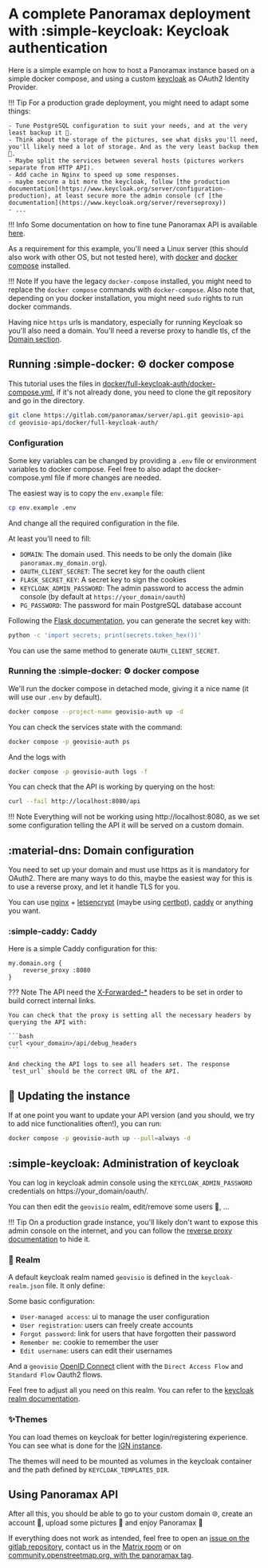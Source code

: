 # A complete Panoramax deployment with :simple-keycloak: Keycloak authentication


Here is a simple example on how to host a Panoramax instance based on a simple docker compose, and using a custom [keycloak](https://www.keycloak.org/) as OAuth2 Identity Provider.

!!! Tip
    For a production grade deployment, you might need to adapt some things:

    - Tune PostgreSQL configuration to suit your needs, and at the very least backup it 💾.
    - Think about the storage of the pictures, see what disks you'll need, you'll likely need a lot of storage. And as the very least backup them 💾.
    - Maybe split the services between several hosts (pictures workers separate from HTTP API).
    - Add cache in Nginx to speed up some responses.
    - maybe secure a bit more the keycloak, follow [the production documentation](https://www.keycloak.org/server/configuration-production), at least secure more the admin console (cf [the documentation](https://www.keycloak.org/server/reverseproxy))
    - ...

!!! Info
    Some documentation on how to fine tune Panoramax API is available [here](https://gitlab.com/panoramax/server/api/-/blob/develop/docs/install/settings.md).

As a requirement for this example, you'll need a Linux server (this should also work with other OS, but not tested here), with [docker](https://www.docker.com/) and [docker compose](https://docs.docker.com/compose/) installed.

!!! Note 
    If you have the legacy `docker-compose` installed, you might need to replace the `docker compose` commands with `docker-compose`. Also note that, depending on you docker installation, you might need `sudo` rights to run docker commands.

Having nice `https` urls is mandatory, especially for running Keycloak so you'll also need a domain. You'll need a reverse proxy to handle tls, cf the [Domain section](#domain-configuration).

## Running :simple-docker: :gear: docker compose

This tutorial uses the files in [docker/full-keycloak-auth/docker-compose.yml](https://gitlab.com/panoramax/server/api/-/blob/develop/docker/full-keycloak-auth/docker-compose.yml), if it's not already done, you need to clone the git repository and go in the directory.

```bash
git clone https://gitlab.com/panoramax/server/api.git geovisio-api
cd geovisio-api/docker/full-keycloak-auth/
```

### Configuration

Some key variables can be changed by providing a `.env` file or environment variables to docker compose. Feel free to also adapt the docker-compose.yml file if more changes are needed.

The easiest way is to copy the `env.example` file:

```bash
cp env.example .env
```

And change all the required configuration in the file.

At least you'll need to fill:

- `DOMAIN`: The domain used. This needs to be only the domain (like `panoramax.my_domain.org`).
- `OAUTH_CLIENT_SECRET`: The secret key for the oauth client
- `FLASK_SECRET_KEY`: A secret key to sign the cookies
- `KEYCLOAK_ADMIN_PASSWORD`: The admin password to access the admin console (by default at `https://your_domain/oauth`)
- `PG_PASSWORD`: The password for main PostgreSQL database account

Following the [Flask documentation](https://flask.palletsprojects.com/en/3.0.x/config/#SECRET_KEY), you can generate the secret key with:

```bash
python -c 'import secrets; print(secrets.token_hex())'
```

You can use the same method to generate `OAUTH_CLIENT_SECRET`.

### Running the :simple-docker: :gear: docker compose

We'll run the docker compose in detached mode, giving it a nice name (it will use our `.env` by default).

```bash
docker compose --project-name geovisio-auth up -d
```

You can check the services state with the command:

```bash
docker compose -p geovisio-auth ps
```

And the logs with

```bash
docker compose -p geovisio-auth logs -f
```

You can check that the API is working by querying on the host:

```bash
curl --fail http://localhost:8080/api
```

!!! Note
    Everything will not be working using http://localhost:8080, as we set some configuration telling the API it will be served on a custom domain.

## :material-dns: Domain configuration

You need to set up your domain and must use https as it is mandatory for OAuth2. There are many ways to do this, maybe the easiest way for this is to use a reverse proxy, and let it handle TLS for you.

You can use [nginx](https://www.nginx.com/) + [letsencrypt](https://letsencrypt.org/fr/) (maybe using [certbot](https://certbot.eff.org/)), [caddy](https://caddyserver.com) or anything you want.

### :simple-caddy: Caddy

Here is a simple Caddy configuration for this:

```caddy
my.domain.org {
    reverse_proxy :8080
}
```

??? Note
    The API need the [X-Forwarded-*](https://developer.mozilla.org/en-US/docs/Web/HTTP/Headers/X-Forwarded-For) headers to be set in order to build correct internal links.
    
    You can check that the proxy is setting all the necessary headers by querying the API with:

    ```bash
    curl <your_domain>/api/debug_headers
    ```

    And checking the API logs to see all headers set. The response `test_url` should be the correct URL of the API.

## 🔄 Updating the instance

If at one point you want to update your API version (and you should, we try to add nice functionalities often!), you can run:

```bash
docker compose -p geovisio-auth up --pull=always -d
```

## :simple-keycloak: Administration of keycloak

You can log in keycloak admin console using the `KEYCLOAK_ADMIN_PASSWORD` credentials on https://your_domain/oauth/.

You can then edit the `geovisio` realm, edit/remove some users 👥, ...

!!! Tip
    On a production grade instance, you'll likely don't want to expose this admin console on the internet, and you can follow the [reverse proxy documentation](https://www.keycloak.org/server/reverseproxy) to hide it.

### 👑 Realm

A default keycloak realm named `geovisio` is defined in the `keycloak-realm.json` file. It only define:

Some basic configuration:

* `User-managed access`: ui to manage the user configuration
* `User registration`: users can freely create accounts
* `Forgot password`: link for users that have forgotten their password
* `Remember me`: cookie to remember the user
* `Edit username`: users can edit their usernames

And a `geovisio` [OpenID Connect](https://fr.wikipedia.org/wiki/OpenID_Connect) client with the `Direct Access Flow` and `Standard Flow` Oauth2 flows.

Feel free to adjust all you need on this realm. You can refer to the [keycloak realm documentation](https://www.keycloak.org/docs/latest/server_admin/#configuring-realms).

### ✨Themes

You can load themes on keycloak for better login/registering experience. You can see what is done for the [IGN instance](https://gitlab.com/panoramax/server/infra/keycloak-buildpack/-/tree/master/themes?ref_type=heads).

The themes will need to be mounted as volumes in the keycloak container and the path defined by `KEYCLOAK_TEMPLATES_DIR`.

## Using Panoramax API

After all this, you should be able to go to your custom domain 🌐, create an account 👤, upload some pictures 📸 and enjoy Panoramax 🎉

If everything does not work as intended, feel free to open an [issue on the gitlab repository](https://gitlab.com/panoramax/server/api/-/issues), contact us in the [Matrix room](https://matrix.to/#/#panoramax-general:matrix.org) or on [community.openstreetmap.org, with the panoramax tag](https://community.openstreetmap.org/tag/panoramax).
